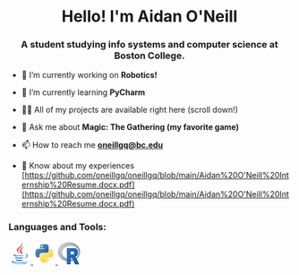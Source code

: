 <h1 align="center">Hello! I'm Aidan O'Neill</h1>
<h3 align="center">A student studying info systems and computer science at Boston College.</h3>

- 🔭 I’m currently working on **Robotics!**

- 🌱 I’m currently learning **PyCharm**

- 👨‍💻 All of my projects are available right here (scroll down!)

- 💬 Ask me about **Magic: The Gathering (my favorite game)**

- 📫 How to reach me **oneillgq@bc.edu**

- 📄 Know about my experiences [https://github.com/oneillgq/oneillgq/blob/main/Aidan%20O'Neill%20Internship%20Resume.docx.pdf](https://github.com/oneillgq/oneillgq/blob/main/Aidan%20O'Neill%20Internship%20Resume.docx.pdf)

<h3 align="left">Languages and Tools:</h3>
<p align="left"> <a href="https://www.java.com" target="_blank" rel="noreferrer"> <img src="https://raw.githubusercontent.com/devicons/devicon/master/icons/java/java-original.svg" alt="java" width="40" height="40"/> </a> <a href="https://www.python.org" target="_blank" rel="noreferrer"> <img src="https://raw.githubusercontent.com/devicons/devicon/master/icons/python/python-original.svg" alt="python" width="40" height="40"/> </a> <a href="https://www.r-project.org" target="_blank" rel="noreferrer"> <img src="https://github.com/oneillgq/oneillgq/blob/main/Rlogo.png" alt="R" width="40" height="40"/> </a> </p>
